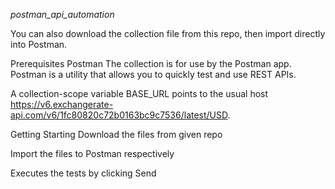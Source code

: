 *postman_api_automation*

You can also download the collection file from this repo, then import directly into Postman.

Prerequisites Postman The collection is for use by the Postman app. Postman is a utility that allows you to quickly test and use REST APIs.

A collection-scope variable BASE_URL points to the usual host https://v6.exchangerate-api.com/v6/1fc80820c72b0163bc9c7536/latest/USD.

Getting Starting
Download the files from given repo

Import the files to Postman respectively

Executes the tests by clicking Send
